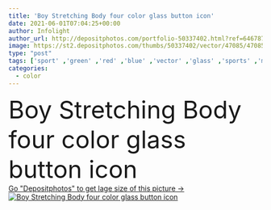 ```yaml
---
title: 'Boy Stretching Body four color glass button icon'
date: 2021-06-01T07:04:25+00:00
author: Infolight
author_url: http://depositphotos.com/portfolio-50337402.html?ref=64678756
image: https://st2.depositphotos.com/thumbs/50337402/vector/47085/470853558/api_thumb_450.jpg?forcejpeg=true
type: "post"
tags: ['sport' ,'green' ,'red' ,'blue' ,'vector' ,'glass' ,'sports' ,'man' ,'calm' ,'purple' ,'icon' ,'button' ,'gradient' ,'relaxing' ,'logo' ,'yoga' ,'eps' ,'premium' ]
categories: 
  - color
---
```

<div aling="center">
            <font size="60"> Boy Stretching Body four color glass button icon</font>   
</div>
<div>
    <a href='https://depositphotos.com/470853558/stock-illustration-boy-stretching-body-four-color.html?ref=64678756' target=_blank > Go "Depositphotos" to get lage size of this picture ->
        <img href='https://depositphotos.com/470853558/stock-illustration-boy-stretching-body-four-color.html?ref=64678756' src='https://st2.depositphotos.com/50337402/47085/v/950/depositphotos_470853558-stock-illustration-boy-stretching-body-four-color.jpg?forcejpeg=true' alt='Boy Stretching Body four color glass button icon' >
    </a>
</div>
